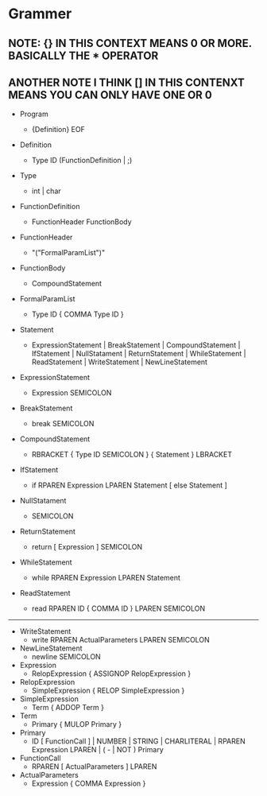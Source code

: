 # Grammer

## NOTE: {} IN THIS CONTEXT MEANS 0 OR MORE. BASICALLY THE * OPERATOR 
## ANOTHER NOTE I THINK [] IN THIS CONTENXT MEANS YOU CAN ONLY HAVE ONE OR 0

+ Program
    + {Definition} EOF
+ Definition
    + Type ID (FunctionDefinition | ;)
+ Type
    + int | char
+ FunctionDefinition
    + FunctionHeader FunctionBody
+ FunctionHeader
    + "("FormalParamList")"
+ FunctionBody
    + CompoundStatement
+ FormalParamList
    + Type ID { COMMA Type ID } 
+ Statement
    + ExpressionStatement | BreakStatement | CompoundStatement | IfStatement | NullStatament | ReturnStatement | WhileStatement | ReadStatement | WriteStatement | NewLineStatement

+ ExpressionStatement
    + Expression SEMICOLON
+ BreakStatement
    + break SEMICOLON
+ CompoundStatement 
    + RBRACKET { Type ID SEMICOLON } { Statement } LBRACKET
+ IfStatement
    + if RPAREN Expression LPAREN Statement [ else Statement ] 
+ NullStatament
    + SEMICOLON
+ ReturnStatement
    + return [ Expression ] SEMICOLON
+ WhileStatement
    + while RPAREN Expression LPAREN Statement
+ ReadStatement
    + read RPAREN ID { COMMA ID } LPAREN SEMICOLON
---------------------------------------------------
+ WriteStatement
    + write RPAREN ActualParameters LPAREN SEMICOLON
+ NewLineStatement
    + newline SEMICOLON
+ Expression
    + RelopExpression { ASSIGNOP RelopExpression } 
+ RelopExpression
    + SimpleExpression { RELOP SimpleExpression } 
+ SimpleExpression
    + Term { ADDOP Term } 
+ Term 
    + Primary { MULOP Primary } 
+ Primary 
    + ID [ FunctionCall ] | NUMBER | STRING | CHARLITERAL | RPAREN Expression LPAREN | ( - | NOT ) Primary
+ FunctionCall
    + RPAREN [ ActualParameters ] LPAREN
+ ActualParameters
    + Expression { COMMA Expression }

